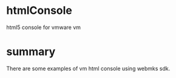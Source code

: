 # htmlConsole
html5 console for vmware vm

# summary
There are some examples of vm html console using webmks sdk.
